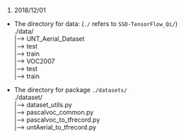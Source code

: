1. 2018/12/01   <br />

* The directory for data:   (`./` refers to `SSD-TensorFlow_Qi/`)   <br />
    ./data/         <br />
        |--> UNT_Aerial_Dataset     <br />
                |--> test           <br />
                |--> train          <br />
        |--> VOC2007                <br />
                |--> test           <br />
                |--> train          <br />

* The directory for package `./datasets/`       <br />
    ./dataset/                                  <br />
        |--> dataset_utils.py                   <br />
        |--> pascalvoc_common.py                <br />
        |--> pascalvoc_to_tfrecord.py           <br />
        |--> untAerial_to_tfrecord.py           <br />


